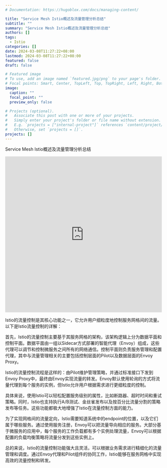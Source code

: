 ```yaml
---
# Documentation: https://hugoblox.com/docs/managing-content/

title: "Service Mesh Istio概述及流量管理分析总结"
subtitle: ""
summary: "Service Mesh Istio概述及流量管理分析总结"
authors: []
tags:
  - Istio
categories: []
date: 2024-03-08T11:27:22+08:00
lastmod: 2024-03-08T11:27:22+08:00
featured: false
draft: false

# Featured image
# To use, add an image named `featured.jpg/png` to your page's folder.
# Focal points: Smart, Center, TopLeft, Top, TopRight, Left, Right, BottomLeft, Bottom, BottomRight.
image:
  caption: ""
  focal_point: ""
  preview_only: false

# Projects (optional).
#   Associate this post with one or more of your projects.
#   Simply enter your project's folder or file name without extension.
#   E.g. `projects = ["internal-project"]` references `content/project/deep-learning/index.md`.
#   Otherwise, set `projects = []`.
projects: []
---
```

Service Mesh Istio概述及流量管理分析总结

<!-- https://www.bilibili.com/video/BV1aP41147DV/?spm_id_from=333.999.0.0&vd_source=d74f70dd1a3f3abb97c3a0481b65032c -->

<iframe src="https://player.bilibili.com/player.html?bvid=BV1aP41147DV" width="100%" height="500" frameborder="0" allowfullscreen="true"></iframe>


Istio的流量控制是其核心功能之一，它允许用户细粒度地控制服务网格间的流量。以下是Istio流量控制的详解：

首先，Istio的流量控制主要基于其服务网格的架构，该架构逻辑上分为数据平面和控制平面。数据平面由一组以Sidecar方式部署的智能代理（Envoy）组成，这些代理可以调节和控制微服务之间所有的网络通信。控制平面则负责服务管理和配置代理，其中与流量管理相关的主要包括控制层面的Pilot以及数据层面的Envoy Proxy。

Istio的流量控制流程是这样的：由Pilot维护管理策略，并通过标准接口下发到Envoy Proxy中，最终由Envoy实现流量的转发。Envoy默认使用轮询的方式将流量代理到每个服务的实例，但Istio允许用户根据需求进行更细粒度的控制。

具体来说，使用Istio可以轻松配置服务级别的属性，比如断路器、超时时间和重试策略。同时，Istio也支持执行A/B测试、金丝雀发布以及按百分比流量分割的策略发布等任务。这些功能都极大地增强了Istio在流量控制方面的能力。

为了实现网格间的流量定向，Istio需要知道系统中的endpoint的位置，以及它们属于哪些服务。通过使用服务注册，Envoy可以把流量导向相应的服务。大部分基于微服务的应用中，每个服务的工作负载都有多个实例处理流量，Envoy可以根据配置的负载均衡策略将流量分发到这些实例上。

总的来说，Istio的流量控制功能强大且灵活，可以根据业务需求进行精细化的流量管理和调度。通过Envoy代理和Pilot组件的协同工作，Istio能够在服务网格中实现高效的流量控制和转发。

